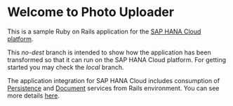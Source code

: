 # Welcome to Photo Uploader

This is a sample Ruby on Rails application for the [SAP HANA Cloud platform](
http://scn.sap.com/community/developer-center/cloud-platform).

This *no-dest* branch is intended to show how the application has been transformed so that it can run on the SAP HANA Cloud platform. For getting started you may check the *local* branch.

The application integration for SAP HANA Cloud includes consumption of [Persistence](https://help.hana.ondemand.com/help/frameset.htm?e7b3c275bb571014a910b3fb4329cf09.html) and [Document](https://help.hana.ondemand.com/help/frameset.htm?e60b7e45bb57101487a881c7c5487778.html) services from Rails environment. You can see more details [here](http://scn.sap.com/community/developer-center/cloud-platform/blog/2013/02/04/riding-jruby-on-rails-on-sap-netweaver-cloud-the-cloud-case).